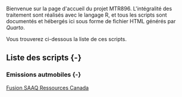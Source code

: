Bienvenue sur la page d'accueil du projet MTR896. L'intégralité des traitement sont réalisés avec le langage R, et tous les scripts sont documentés et hébergés ici sous forme de fichier HTML générés par *Quarto*.

Vous trouverez ci-dessous la liste de ces scripts.

## Liste des scripts {-}

### Emissions autmobiles {-}

[Fusion SAAQ Ressources Canada](https://vic0sss.github.io/MTR896/emissionsAutomobiles/fusion_SAAQ_RessourcesCanada.html)
